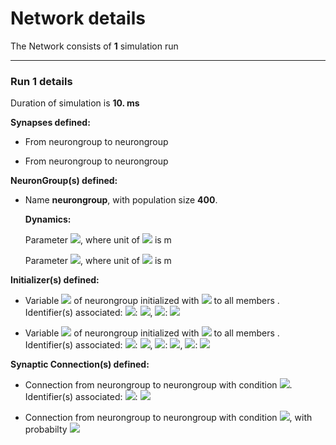 # Network details
The Network consists of **1**                            simulation run
_______________________________________________________________________________
### Run 1 details
Duration of simulation is **10. ms**

**Synapses defined:**
- 	From neurongroup to neurongroup

- 	From neurongroup to neurongroup


**NeuronGroup(s) defined:**
- Name **neurongroup**, with                population size **400**.

	**Dynamics:**

	Parameter <img src="https://render.githubusercontent.com/render/math?math=x">, where unit of <img src="https://render.githubusercontent.com/render/math?math=x"> is m

	Parameter <img src="https://render.githubusercontent.com/render/math?math=y">, where unit of <img src="https://render.githubusercontent.com/render/math?math=y"> is m


**Initializer(s) defined:**
- Variable <img src="https://render.githubusercontent.com/render/math?math=x"> of neurongroup initialized with <img src="https://render.githubusercontent.com/render/math?math=- 0.5.grid_{dist}.rows + grid_{dist}.\left\lfloor{\frac{i}{rows}}\right\rfloor"> to all members . Identifier(s) associated: 	<img src="https://render.githubusercontent.com/render/math?math=rows">: <img src="https://render.githubusercontent.com/render/math?math=20">, <img src="https://render.githubusercontent.com/render/math?math=grid_{dist}">: <img src="https://render.githubusercontent.com/render/math?math=25. um">



- Variable <img src="https://render.githubusercontent.com/render/math?math=y"> of neurongroup initialized with <img src="https://render.githubusercontent.com/render/math?math=- 0.5.cols.grid_{dist} + \left(grid_{dist}.\left(i\bmod{rows}\right)\right)"> to all members . Identifier(s) associated: 	<img src="https://render.githubusercontent.com/render/math?math=rows">: <img src="https://render.githubusercontent.com/render/math?math=20">, <img src="https://render.githubusercontent.com/render/math?math=grid_{dist}">: <img src="https://render.githubusercontent.com/render/math?math=25. um">, <img src="https://render.githubusercontent.com/render/math?math=cols">: <img src="https://render.githubusercontent.com/render/math?math=20">




**Synaptic Connection(s) defined:**
- Connection from neurongroup to neurongroup with condition <img src="https://render.githubusercontent.com/render/math?math=\sqrt{\left(\left(- x_{post} + x_{pre}\right)^{2} + \left(- y_{post} + y_{pre}\right)^{2} \right)} \lt distance">. Identifier(s) associated: 	<img src="https://render.githubusercontent.com/render/math?math=distance">: <img src="https://render.githubusercontent.com/render/math?math=120. um">



- Connection from neurongroup to neurongroup with condition <img src="https://render.githubusercontent.com/render/math?math=i \neq j">, with probabilty <img src="https://render.githubusercontent.com/render/math?math=1.5.e^{\frac{- \left(- x_{post} + x_{pre}\right)^{2} - \left(- y_{post} + y_{pre}\right)^{2}}{7200.umeter^{2}}}">

